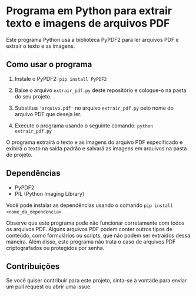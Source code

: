 # Programa em Python para extrair texto e imagens de arquivos PDF

Este programa Python usa a biblioteca PyPDF2 para ler arquivos PDF e extrair o texto e as imagens.

## Como usar o programa

1. Instale o PyPDF2: `pip install PyPDF2`

2. Baixe o arquivo `extrair_pdf.py` deste repositório e coloque-o na pasta do seu projeto.

3. Substitua `'arquivo.pdf'` no arquivo `extrair_pdf.py` pelo nome do arquivo PDF que deseja ler.

4. Execute o programa usando o seguinte comando: `python extrair_pdf.py`

O programa extrairá o texto e as imagens do arquivo PDF especificado e exibirá o texto na saída padrão e salvará as imagens em arquivos na pasta do projeto.

## Dependências

- PyPDF2
- PIL (Python Imaging Library)

Você pode instalar as dependências usando o comando `pip install <nome_da_dependencia>`. 

Observe que este programa pode não funcionar corretamente com todos os arquivos PDF. Alguns arquivos PDF podem conter outros tipos de conteúdo, como formulários ou scripts, que não podem ser extraídos dessa maneira. Além disso, este programa não trata o caso de arquivos PDF criptografados ou protegidos por senha. 

## Contribuições

Se você quiser contribuir para este projeto, sinta-se à vontade para enviar um pull request ou abrir uma issue.
